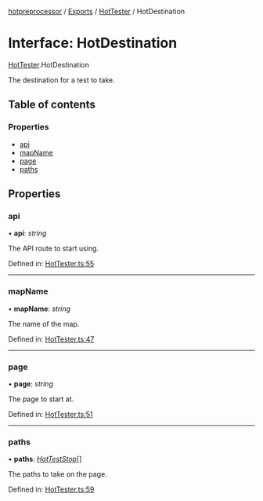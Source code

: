[hotpreprocessor](../README.md) / [Exports](../modules.md) / [HotTester](../modules/hottester.md) / HotDestination

# Interface: HotDestination

[HotTester](../modules/hottester.md).HotDestination

The destination for a test to take.

## Table of contents

### Properties

- [api](hottester.hotdestination.md#api)
- [mapName](hottester.hotdestination.md#mapname)
- [page](hottester.hotdestination.md#page)
- [paths](hottester.hotdestination.md#paths)

## Properties

### api

• **api**: *string*

The API route to start using.

Defined in: [HotTester.ts:55](https://github.com/OurFreeLight/HotPreprocessor/blob/5a339e8/src/HotTester.ts#L55)

___

### mapName

• **mapName**: *string*

The name of the map.

Defined in: [HotTester.ts:47](https://github.com/OurFreeLight/HotPreprocessor/blob/5a339e8/src/HotTester.ts#L47)

___

### page

• **page**: *string*

The page to start at.

Defined in: [HotTester.ts:51](https://github.com/OurFreeLight/HotPreprocessor/blob/5a339e8/src/HotTester.ts#L51)

___

### paths

• **paths**: [*HotTestStop*](hottester.hotteststop.md)[]

The paths to take on the page.

Defined in: [HotTester.ts:59](https://github.com/OurFreeLight/HotPreprocessor/blob/5a339e8/src/HotTester.ts#L59)
